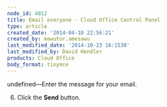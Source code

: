 ```yaml
---
node_id: 4012
title: Email everyone - Cloud Office Control Panel
type: article
created_date: '2014-04-10 22:56:21'
created_by: mawutor.amesawu
last_modified_date: '2014-10-23 16:1530'
last_modified_by: David Hendler
products: Cloud Office
body_format: tinymce
---
```


undefined&mdash;Enter the message for your email.

6.  Click the **Send** button.


